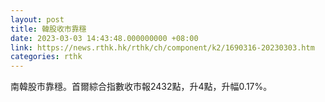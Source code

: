 ```yaml
---
layout: post
title: 韓股收市靠穩
date: 2023-03-03 14:43:48.000000000 +08:00
link: https://news.rthk.hk/rthk/ch/component/k2/1690316-20230303.htm
categories: rthk
---
```


南韓股市靠穩。首爾綜合指數收市報2432點，升4點，升幅0.17%。
